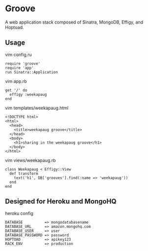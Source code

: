 Groove
======

A web application stack composed of Sinatra, MongoDB, Effigy, and Hoptoad.

Usage
-----

vim config.ru

    require 'groove'
    require 'app'
    run Sinatra::Application

vim app.rb

    get '/' do
      effigy :weekapaug
    end

vim templates/weekapaug.html

    <!DOCTYPE html>
    <html>
      <head>
        <title>weekapaug groove</title>
      </head>
      <body>
        <h1>sharing in the weekapaug groove</h1>
      </body>
    </html>

vim views/weekapaug.rb

    class Weekapaug < Effigy::View
      def transform
        text('h1', DB['grooves'].find(:name => 'weekapaug'))
      end
    end

Designed for Heroku and MongoHQ
-------------------------------

heroku config

    DATABASE          => mongodatabasename
    DATABASE_URL      => amazon.mongohq.com
    DATABASE_USER     => user
    DATABASE_PASSWORD => password
    HOPTOAD           => apikey123
    RACK_ENV          => production

